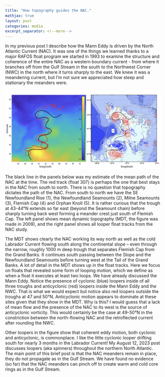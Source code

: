 ```yaml
---
title: "How topography guides the NAC."
mathjax: true
layout: post
categories: media
excerpt_separator: <!--more-->
---
```


In my previous post I describe how the Mann Eddy is driven by the North Atlantic Current (NAC). It was one of the things we learned thanks to a major RAFOS float program we started in 1993 to examine the structure and coherence of the entire NAC as a western boundary current - from where it branches off from the Gulf Stream in the south to the Northwest Corner (NWC) in the north where it turns sharply to the east. We knew it was a meandering current, but I’m not sure we appreciated how steep and stationary the meanders were. 

<!--more-->

![NAC_path.jpeg](/assets/NAC_path.jpeg)


The black line in the panels below was my estimate of the mean path of the NAC at the time. The red track (float 307) is perhaps the one that best stays in the NAC from south to north. There is no question that topography dictates the path of the NAC. From south to north we have the SE Newfoundland Rise (1), the Newfoundland Seamounts (2), Milne Seamounts (3), Flemish Cap (4) and Orphan Knoll (5). It is rather curious that the trough at 43-44°N extends so far east (beyond the Seamount chain) before sharply turning back west forming a meander crest just south of Flemish Cap. The left panel shows mean dynamic topography (MDT, the figure was made in 2009), and the right panel shows all looper float tracks from the NAC study. 

The MDT shows clearly the NAC working its way north as well as the cold Labrador Current flowing south along the continental slope – even through the narrow, roughly 1000 m deep trough that separates Flemish Cap from the Grand Banks. It continues south passing between the Slope and the Newfoundland Seamounts before turning west at the Tail of the Grand Banks. A lot of detail in the MDT shows up in the float tracks. Here we focus on floats that revealed some form of looping motion, which we define as when a float it executes at least two loops. We have already discussed the Mann Eddy. Notice the presence of cyclonic (blue) loopers inside of all three troughs and anticyclonic (red) loopers inside the Mann Eddy and the NWC. That is what we would expect but notice also red loopers outside the troughs at 47 and 50°N. Anticyclonic motion appears to dominate at these sites given that they show in the MDT. Why is this? I would guess that a lack of mean flow and the presence of the NAC to its west is the source of anticyclonic vorticity. This would certainly be the case at 49-50°N in the constriction between the north-flowing NAC and the retroflected current after rounding the NWC. 

Other loopers in the figure show that coherent eddy motion, both cyclonic and anticyclonic, is commonplace. I like the little cyclonic looper drifting south for nearly 3 months in the Labrador Current! My August 12, 2023 post discusses loopers (aka spinners) throughout the northern North Atlantic. The main point of this brief post is that the NAC meanders remain in place, they do not propagate as in the Gulf Stream. We have found no evidence (so far) that the NAC meanders can pinch off to create warm and cold core rings as in the Gulf Stream. 
